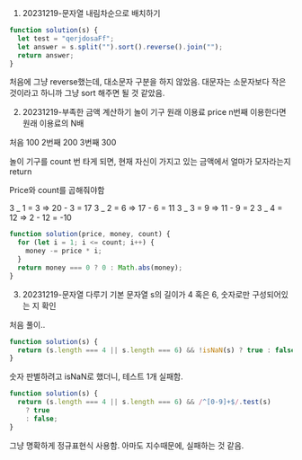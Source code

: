 1. 20231219-문자열 내림차순으로 배치하기

```javascript
function solution(s) {
  let test = "qerjdosaFf";
  let answer = s.split("").sort().reverse().join("");
  return answer;
}
```

처음에 그냥 reverse했는데, 대소문자 구분을 하지 않았음. 대문자는 소문자보다 작은것이라고 하니까
그냥 sort 해주면 될 것 같았음.

2. 20231219-부족한 금액 계산하기
   놀이 기구 원래 이용료 price
   n번째 이용한다면 원래 이용료의 N배

처음 100 2번째 200 3번째 300

놀이 기구를 count 번 타게 되면, 현재 자신이 가지고 있는 금액에서
얼마가 모자라는지 return

Price와 count를 곱해줘야함

3 _ 1 = 3 => 20 - 3 = 17
3 _ 2 = 6 => 17 - 6 = 11
3 _ 3 = 9 => 11 - 9 = 2
3 _ 4 = 12 => 2 - 12 = -10

```javascript
function solution(price, money, count) {
  for (let i = 1; i <= count; i++) {
    money -= price * i;
  }
  return money === 0 ? 0 : Math.abs(money);
}
```

3. 20231219-문자열 다루기 기본
   문자열 s의 길이가 4 혹은 6, 숫자로만 구성되어있는 지 확인

처음 풀이..

```javascript
function solution(s) {
  return (s.length === 4 || s.length === 6) && !isNaN(s) ? true : false;
}
```

숫자 판별하려고 isNaN로 했더니, 테스트 1개 실패함.

```javascript
function solution(s) {
  return (s.length === 4 || s.length === 6) && /^[0-9]+$/.test(s)
    ? true
    : false;
}
```

그냥 명확하게 정규표현식 사용함. 아마도 지수때문에, 실패하는 것 같음.
